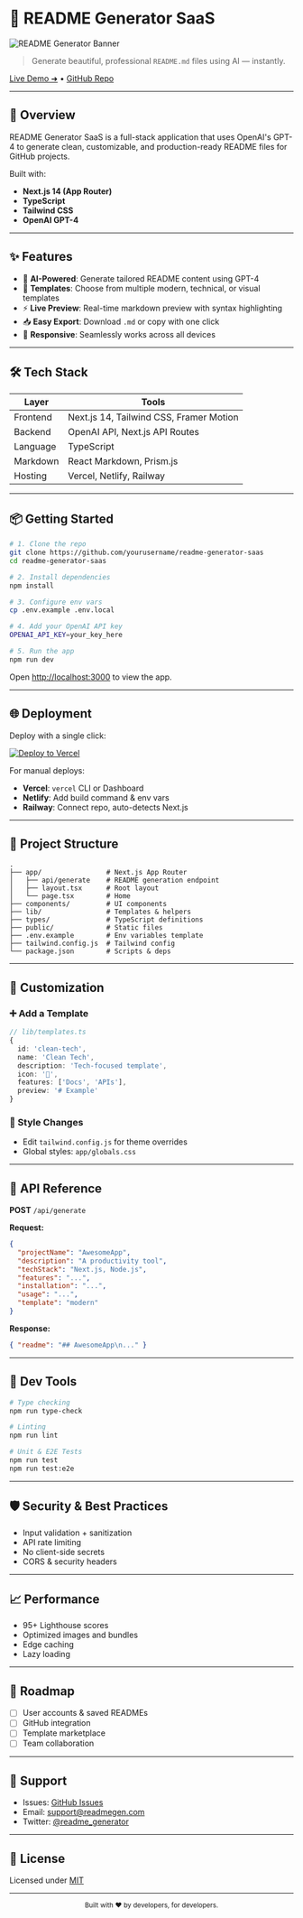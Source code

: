 # 🧠 README Generator SaaS

![README Generator Banner](https://your-cdn.com/images/readme-generator-banner.png)

> Generate beautiful, professional `README.md` files using AI — instantly.

[Live Demo ➜](https://readme-generator-ai.vercel.app) • [GitHub Repo](https://github.com/yourusername/readme-generator-saas)

---

## 🚀 Overview

README Generator SaaS is a full-stack application that uses OpenAI's GPT-4 to generate clean, customizable, and production-ready README files for GitHub projects.

Built with:

- **Next.js 14 (App Router)**
- **TypeScript**
- **Tailwind CSS**
- **OpenAI GPT-4**

---

## ✨ Features

- 🤖 **AI-Powered**: Generate tailored README content using GPT-4  
- 🎨 **Templates**: Choose from multiple modern, technical, or visual templates  
- ⚡ **Live Preview**: Real-time markdown preview with syntax highlighting  
- 📥 **Easy Export**: Download `.md` or copy with one click  
- 📱 **Responsive**: Seamlessly works across all devices  

---

## 🛠️ Tech Stack

| Layer     | Tools                                  |
|-----------|----------------------------------------|
| Frontend  | Next.js 14, Tailwind CSS, Framer Motion |
| Backend   | OpenAI API, Next.js API Routes          |
| Language  | TypeScript                              |
| Markdown  | React Markdown, Prism.js                |
| Hosting   | Vercel, Netlify, Railway                |

---

## 📦 Getting Started

```bash
# 1. Clone the repo
git clone https://github.com/yourusername/readme-generator-saas
cd readme-generator-saas

# 2. Install dependencies
npm install

# 3. Configure env vars
cp .env.example .env.local

# 4. Add your OpenAI API key
OPENAI_API_KEY=your_key_here

# 5. Run the app
npm run dev
```

Open [http://localhost:3000](http://localhost:3000) to view the app.

---

## 🌐 Deployment

Deploy with a single click:

[![Deploy to Vercel](https://vercel.com/button)](https://vercel.com/new/clone?repository-url=https://github.com/yourusername/readme-generator-saas)

For manual deploys:
- **Vercel**: `vercel` CLI or Dashboard
- **Netlify**: Add build command & env vars
- **Railway**: Connect repo, auto-detects Next.js

---

## 🧩 Project Structure

```
.
├── app/                # Next.js App Router
│   ├── api/generate    # README generation endpoint
│   ├── layout.tsx      # Root layout
│   └── page.tsx        # Home
├── components/         # UI components
├── lib/                # Templates & helpers
├── types/              # TypeScript definitions
├── public/             # Static files
├── .env.example        # Env variables template
├── tailwind.config.js  # Tailwind config
└── package.json        # Scripts & deps
```

---

## 🔧 Customization

### ➕ Add a Template
```ts
// lib/templates.ts
{
  id: 'clean-tech',
  name: 'Clean Tech',
  description: 'Tech-focused template',
  icon: '🧪',
  features: ['Docs', 'APIs'],
  preview: '# Example'
}
```

### 🎨 Style Changes
- Edit `tailwind.config.js` for theme overrides
- Global styles: `app/globals.css`

---

## 📄 API Reference

**POST** `/api/generate`

**Request:**
```json
{
  "projectName": "AwesomeApp",
  "description": "A productivity tool",
  "techStack": "Next.js, Node.js",
  "features": "...",
  "installation": "...",
  "usage": "...",
  "template": "modern"
}
```

**Response:**
```json
{ "readme": "## AwesomeApp\n..." }
```

---

## 🧪 Dev Tools

```bash
# Type checking
npm run type-check

# Linting
npm run lint

# Unit & E2E Tests
npm run test
npm run test:e2e
```

---

## 🛡️ Security & Best Practices

- Input validation + sanitization  
- API rate limiting  
- No client-side secrets  
- CORS & security headers  

---

## 📈 Performance

- 95+ Lighthouse scores  
- Optimized images and bundles  
- Edge caching  
- Lazy loading  

---

## 🧭 Roadmap

- [ ] User accounts & saved READMEs  
- [ ] GitHub integration  
- [ ] Template marketplace  
- [ ] Team collaboration  

---

## 📮 Support

- Issues: [GitHub Issues](https://github.com/yourusername/readme-generator-saas/issues)  
- Email: support@readmegen.com  
- Twitter: [@readme_generator](https://twitter.com/readme_generator)

---

## 📄 License

Licensed under [MIT](LICENSE)

---

<div align="center">
  <sub>Built with ❤️ by developers, for developers.</sub>
</div>
